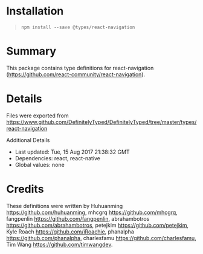 # Installation
> `npm install --save @types/react-navigation`

# Summary
This package contains type definitions for react-navigation (https://github.com/react-community/react-navigation).

# Details
Files were exported from https://www.github.com/DefinitelyTyped/DefinitelyTyped/tree/master/types/react-navigation

Additional Details
 * Last updated: Tue, 15 Aug 2017 21:38:32 GMT
 * Dependencies: react, react-native
 * Global values: none

# Credits
These definitions were written by Huhuanming <https://github.com/huhuanming>, mhcgrq <https://github.com/mhcgrq>, fangpenlin <https://github.com/fangpenlin>, abrahambotros <https://github.com/abrahambotros>, petejkim <https://github.com/petejkim>, Kyle Roach <https://github.com/iRoachie>, phanalpha <https://github.com/phanalpha>, charlesfamu <https://github.com/charlesfamu>, Tim Wang <https://github.com/timwangdev>.
